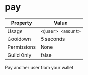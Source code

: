 # pay

| Property | Value |
|----------|-------|
| Usage | `<@user> <amount>` |
| Cooldown | 5 seconds |
| Permissions | None |
| Guild Only | false |

Pay another user from your wallet